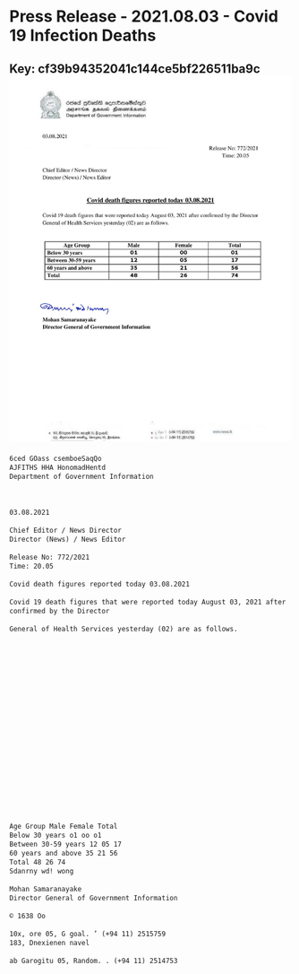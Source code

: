 # Press Release - 2021.08.03 - Covid 19 Infection Deaths 
Key: cf39b94352041c144ce5bf226511ba9c 
![img](img/cf39b94352041c144ce5bf226511ba9c.jpg)
---
```
6ced GOass csemboeSaqQo
AJFITHS HHA HonomadHentd
Department of Government Information

 

03.08.2021

Chief Editor / News Director
Director (News) / News Editor

Release No: 772/2021
Time: 20.05

Covid death figures reported today 03.08.2021

Covid 19 death figures that were reported today August 03, 2021 after confirmed by the Director

General of Health Services yesterday (02) are as follows.

 

 

 

 

 

 

 

 

 

 

Age Group Male Female Total
Below 30 years o1 oo o1
Between 30-59 years 12 05 17
60 years and above 35 21 56
Total 48 26 74
Sdanrny wd! wong

Mohan Samaranayake
Director General of Government Information

© 1638 Oo

10x, ore 05, G goal. ’ (+94 11) 2515759
183, Dnexienen navel

ab Garogitu 05, Random. . (+94 11) 2514753

 

 

```
